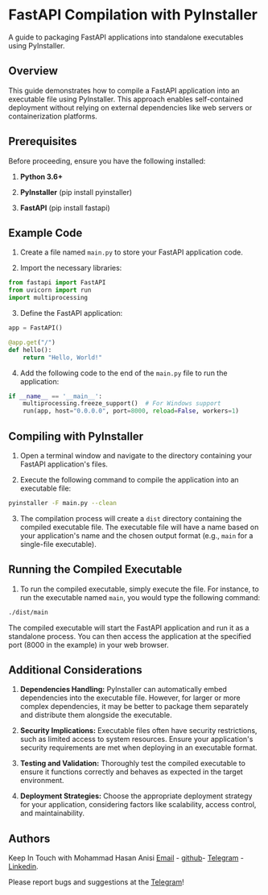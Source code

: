 # FastAPI Compilation with PyInstaller

A guide to packaging FastAPI applications into standalone executables using PyInstaller.

## Overview

This guide demonstrates how to compile a FastAPI application into an executable file using PyInstaller. This approach enables self-contained deployment without relying on external dependencies like web servers or containerization platforms.

## Prerequisites

Before proceeding, ensure you have the following installed:

1. **Python 3.6+**

2. **PyInstaller** (pip install pyinstaller)

3. **FastAPI** (pip install fastapi)

## Example Code

1. Create a file named `main.py` to store your FastAPI application code.

2. Import the necessary libraries:

```python
from fastapi import FastAPI
from uvicorn import run
import multiprocessing
```

3. Define the FastAPI application:

```python
app = FastAPI()

@app.get("/")
def hello():
    return "Hello, World!"
```

4. Add the following code to the end of the `main.py` file to run the application:

```python
if __name__ == '__main__':
    multiprocessing.freeze_support()  # For Windows support
    run(app, host="0.0.0.0", port=8000, reload=False, workers=1)
```

## Compiling with PyInstaller

1. Open a terminal window and navigate to the directory containing your FastAPI application's files.

2. Execute the following command to compile the application into an executable file:

```bash
pyinstaller -F main.py --clean
```

3. The compilation process will create a `dist` directory containing the compiled executable file. The executable file will have a name based on your application's name and the chosen output format (e.g., `main` for a single-file executable).

## Running the Compiled Executable

1. To run the compiled executable, simply execute the file. For instance, to run the executable named `main`, you would type the following command:

```bash
./dist/main
```

The compiled executable will start the FastAPI application and run it as a standalone process. You can then access the application at the specified port (8000 in the example) in your web browser.

## Additional Considerations

1. **Dependencies Handling:** PyInstaller can automatically embed dependencies into the executable file. However, for larger or more complex dependencies, it may be better to package them separately and distribute them alongside the executable.

2. **Security Implications:** Executable files often have security restrictions, such as limited access to system resources. Ensure your application's security requirements are met when deploying in an executable format.

3. **Testing and Validation:** Thoroughly test the compiled executable to ensure it functions correctly and behaves as expected in the target environment.

4. **Deployment Strategies:** Choose the appropriate deployment strategy for your application, considering factors like scalability, access control, and maintainability.





Authors
-------

Keep In Touch with Mohammad Hasan Anisi [Email](mailto:mohammadhasananisiqom@gmail.com) - [github](https://github.com/mohammadhasananisi)- [Telegram](https://t.me/mohammadhasananisi) - [Linkedin](https://linkedin.com/in/mohammad-hasan-anisi).

Please report bugs and suggestions at the [Telegram](https://t.me/mohammadhasananisi)!
